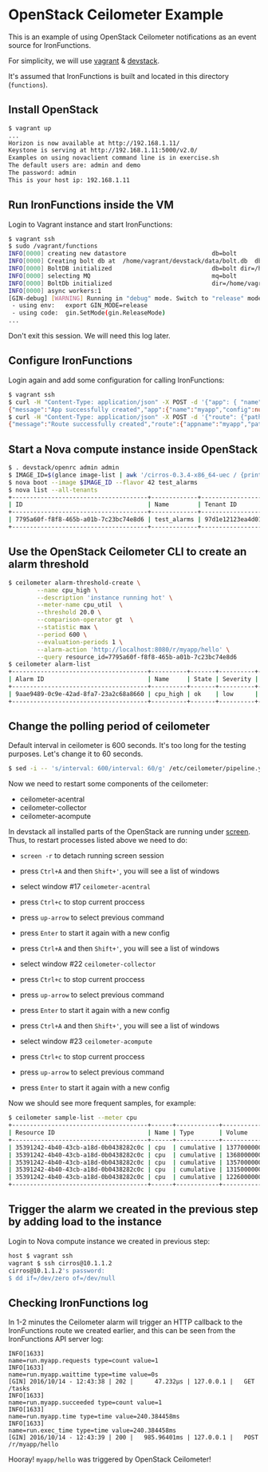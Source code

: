 # OpenStack Ceilometer Example

This is an example of using OpenStack Ceilometer notifications as an event
source for IronFunctions.

For simplicity, we will use [vagrant](https://github.com/mitchellh/vagrant) & [devstack](https://github.com/openstack-dev/devstack).

It's assumed that IronFunctions is built and located in this directory (`functions`).

## Install OpenStack

```bash
$ vagrant up
...
Horizon is now available at http://192.168.1.11/
Keystone is serving at http://192.168.1.11:5000/v2.0/
Examples on using novaclient command line is in exercise.sh
The default users are: admin and demo
The password: admin
This is your host ip: 192.168.1.11
```

## Run IronFunctions inside the VM

Login to Vagrant instance and start IronFunctions:

```bash
$ vagrant ssh
$ sudo /vagrant/functions
INFO[0000] creating new datastore                        db=bolt
INFO[0000] Creating bolt db at  /home/vagrant/devstack/data/bolt.db  db=bolt dir=/home/vagrant/devstack/data
INFO[0000] BoltDB initialized                            db=bolt dir=/home/vagrant/devstack/data file=/home/vagrant/devstack/data/bolt.db prefix=funcs
INFO[0000] selecting MQ                                  mq=bolt
INFO[0000] BoltDb initialized                            dir=/home/vagrant/devstack/data file=/home/vagrant/devstack/data/worker_mq.db mq=bolt
INFO[0000] async workers:1                              
[GIN-debug] [WARNING] Running in "debug" mode. Switch to "release" mode in production.
 - using env:   export GIN_MODE=release
 - using code:  gin.SetMode(gin.ReleaseMode)
...
```

Don't exit this session. We will need this log later.


## Configure IronFunctions

Login again and add some configuration for calling IronFunctions:

```bash
$ vagrant ssh
$ curl -H "Content-Type: application/json" -X POST -d '{"app": { "name":"myapp" }}' http://localhost:8080/v1/apps
{"message":"App successfully created","app":{"name":"myapp","config":null}}
$ curl -H "Content-Type: application/json" -X POST -d '{"route": {"path":"/hello","image":"iron/hello"}}' http://localhost:8080/v1/apps/myapp/routes
{"message":"Route successfully created","route":{"appname":"myapp","path":"/hello","image":"iron/hello","memory":128,"type":"sync","config":null}}
```

## Start a Nova compute instance inside OpenStack

```bash
$ . devstack/openrc admin admin
$ IMAGE_ID=$(glance image-list | awk '/cirros-0.3.4-x86_64-uec / {print $2}')
$ nova boot --image $IMAGE_ID --flavor 42 test_alarms
$ nova list --all-tenants 
+--------------------------------------+-------------+----------------------------------+--------+------------+-------------+------------------+
| ID                                   | Name        | Tenant ID                        | Status | Task State | Power State | Networks         |
+--------------------------------------+-------------+----------------------------------+--------+------------+-------------+------------------+
| 7795a60f-f8f8-465b-a01b-7c23bc74e8d6 | test_alarms | 97d1e12123ea4d01b141cb7777e1e527 | ACTIVE | -          | Running     | private=10.1.1.2 |
+--------------------------------------+-------------+----------------------------------+--------+------------+-------------+------------------+
```

## Use the OpenStack Ceilometer CLI to create an alarm threshold

```bash
$ ceilometer alarm-threshold-create \
		--name cpu_high \
		--description 'instance running hot' \
		--meter-name cpu_util  \
		--threshold 20.0 \
		--comparison-operator gt  \
		--statistic max \
		--period 600 \
		--evaluation-periods 1 \
		--alarm-action 'http://localhost:8080/r/myapp/hello' \
		--query resource_id=7795a60f-f8f8-465b-a01b-7c23bc74e8d6
$ ceilometer alarm-list 
+--------------------------------------+----------+-------+----------+---------+------------+--------------------------------------+------------------+
| Alarm ID                             | Name     | State | Severity | Enabled | Continuous | Alarm condition                      | Time constraints |
+--------------------------------------+----------+-------+----------+---------+------------+--------------------------------------+------------------+
| 9aae9489-0c9e-42ad-8fa7-23a2c68a8660 | cpu_high | ok    | low      | True    | False      | max(cpu_util) > 20.0 during 1 x 600s | None             |
+--------------------------------------+----------+-------+----------+---------+------------+--------------------------------------+------------------+
```

## Change the polling period of ceilometer

Default interval in ceilometer is 600 seconds. It's too long for the testing
purposes. Let's change it to 60 seconds.

```bash
$ sed -i -- 's/interval: 600/interval: 60/g' /etc/ceilometer/pipeline.yaml
```

Now we need to restart some components of the ceilometer:

  * ceilometer-acentral
  * ceilometer-collector
  * ceilometer-acompute

In devstack all installed parts of the OpenStack are running under
[screen](https://en.wikipedia.org/wiki/Screen). Thus, to restart processes
listed above we need to do:

  * `screen -r` to detach running screen session

  * press `Ctrl+A` and then `Shift+'`, you will see a list of windows
  * select window #17 `ceilometer-acentral`
  * press `Ctrl+c` to stop current proccess
  * press `up-arrow` to select previous command
  * press `Enter` to start it again with a new config

  * press `Ctrl+A` and then `Shift+'`, you will see a list of windows
  * select window #22 `ceilometer-collector`
  * press `Ctrl+c` to stop current proccess
  * press `up-arrow` to select previous command
  * press `Enter` to start it again with a new config

  * press `Ctrl+A` and then `Shift+'`, you will see a list of windows
  * select window #23 `ceilometer-acompute`
  * press `Ctrl+c` to stop current proccess
  * press `up-arrow` to select previous command
  * press `Enter` to start it again with a new config

Now we should see more frequent samples, for example:

```bash
$ ceilometer sample-list --meter cpu
+--------------------------------------+------+------------+---------------+------+----------------------------+
| Resource ID                          | Name | Type       | Volume        | Unit | Timestamp                  |
+--------------------------------------+------+------------+---------------+------+----------------------------+
| 35391242-4b40-43cb-a18d-0b0438282c0c | cpu  | cumulative | 13770000000.0 | ns   | 2016-10-14T12:37:49.768882 |
| 35391242-4b40-43cb-a18d-0b0438282c0c | cpu  | cumulative | 13680000000.0 | ns   | 2016-10-14T12:36:49.868174 |
| 35391242-4b40-43cb-a18d-0b0438282c0c | cpu  | cumulative | 13570000000.0 | ns   | 2016-10-14T12:35:50.206048 |
| 35391242-4b40-43cb-a18d-0b0438282c0c | cpu  | cumulative | 13150000000.0 | ns   | 2016-10-14T12:27:12.947970 |
| 35391242-4b40-43cb-a18d-0b0438282c0c | cpu  | cumulative | 12260000000.0 | ns   | 2016-10-14T12:17:13.246754 |
+--------------------------------------+------+------------+---------------+------+----------------------------+
```


## Trigger the alarm we created in the previous step by adding load to the instance

Login to Nova compute instance we created in previous step:

```bash
host $ vagrant ssh
vagrant $ ssh cirros@10.1.1.2
cirros@10.1.1.2's password: 
$ dd if=/dev/zero of=/dev/null
```

## Checking IronFunctions log

In 1-2 minutes the Ceilometer alarm will trigger an HTTP callback to the
IronFunctions route we created earlier, and this can be seen from the
IronFunctions API server log:

```
INFO[1633]                                               name=run.myapp.requests type=count value=1
INFO[1633]                                               name=run.myapp.waittime type=time value=0s
[GIN] 2016/10/14 - 12:43:38 | 202 |      47.232µs | 127.0.0.1 |   GET     /tasks
INFO[1633]                                               name=run.myapp.succeeded type=count value=1
INFO[1633]                                               name=run.myapp.time type=time value=240.384458ms
INFO[1633]                                               name=run.exec_time type=time value=240.384458ms
[GIN] 2016/10/14 - 12:43:39 | 200 |   985.96401ms | 127.0.0.1 |   POST    /r/myapp/hello
```

Hooray! `myapp/hello` was triggered by OpenStack Ceilometer!
